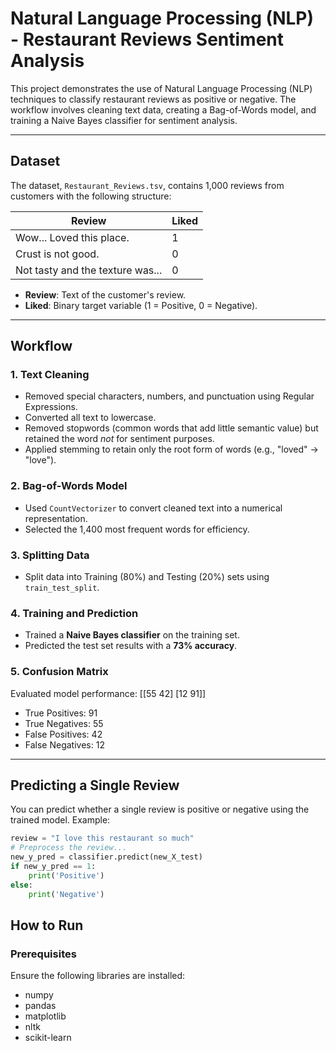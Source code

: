 # Natural Language Processing (NLP) - Restaurant Reviews Sentiment Analysis

This project demonstrates the use of Natural Language Processing (NLP) techniques to classify restaurant reviews as positive or negative. The workflow involves cleaning text data, creating a Bag-of-Words model, and training a Naive Bayes classifier for sentiment analysis.

---

## Dataset

The dataset, `Restaurant_Reviews.tsv`, contains 1,000 reviews from customers with the following structure:

| Review                            | Liked |
|-----------------------------------|-------|
| Wow... Loved this place.          | 1     |
| Crust is not good.                | 0     |
| Not tasty and the texture was...  | 0     |

- **Review**: Text of the customer's review.
- **Liked**: Binary target variable (1 = Positive, 0 = Negative).

---

## Workflow

### 1. Text Cleaning
- Removed special characters, numbers, and punctuation using Regular Expressions.
- Converted all text to lowercase.
- Removed stopwords (common words that add little semantic value) but retained the word *not* for sentiment purposes.
- Applied stemming to retain only the root form of words (e.g., "loved" → "love").

### 2. Bag-of-Words Model
- Used `CountVectorizer` to convert cleaned text into a numerical representation.
- Selected the 1,400 most frequent words for efficiency.

### 3. Splitting Data
- Split data into Training (80%) and Testing (20%) sets using `train_test_split`.

### 4. Training and Prediction
- Trained a **Naive Bayes classifier** on the training set.
- Predicted the test set results with a **73% accuracy**.

### 5. Confusion Matrix
Evaluated model performance:
[[55 42] [12 91]]

- True Positives: 91
- True Negatives: 55
- False Positives: 42
- False Negatives: 12

---

## Predicting a Single Review
You can predict whether a single review is positive or negative using the trained model. Example:
```python
review = "I love this restaurant so much"
# Preprocess the review...
new_y_pred = classifier.predict(new_X_test)
if new_y_pred == 1:
    print('Positive')
else:
    print('Negative')
```
## How to Run
### Prerequisites
Ensure the following libraries are installed:
- numpy
- pandas
- matplotlib
- nltk
- scikit-learn
